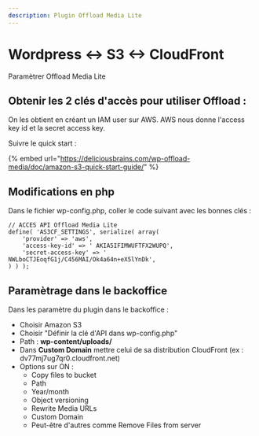 ```yaml
---
description: Plugin Offload Media Lite
---
```


# Wordpress &lt;-&gt; S3 &lt;-&gt; CloudFront

Paramètrer Offload Media Lite

## Obtenir les 2 clés d'accès pour utiliser Offload :

On les obtient en créant un IAM user sur AWS. AWS nous donne l'access key id et la secret access key.

Suivre le quick start :

{% embed url="https://deliciousbrains.com/wp-offload-media/doc/amazon-s3-quick-start-guide/" %}



## Modifications en php

Dans le fichier wp-config.php, coller le code suivant avec les bonnes clés :

```text
// ACCES API Offload Media Lite
define( 'AS3CF_SETTINGS', serialize( array(
    'provider' => 'aws',
    'access-key-id' => ' AKIA5IFIMWUFTFX2WUPQ',
    'secret-access-key' => ' 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',
) ) );
```

## Paramètrage dans le backoffice

Dans les paramètre du plugin dans le backoffice :

* Choisir Amazon S3
* Choisir "Définir la clé d'API dans wp-config.php"
* Path : **wp-content/uploads/**
* Dans **Custom Domain** mettre celui de sa distribution CloudFront \(ex : dv77mj7ug7qr0.cloudfront.net\)
* Options sur ON :
  * Copy files to bucket
  * Path
  * Year/month
  * Object versioning
  * Rewrite Media URLs
  * Custom Domain
  * Peut-être d'autres comme Remove Files from server





